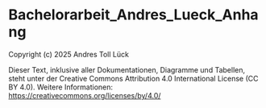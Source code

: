 # Bachelorarbeit_Andres_Lueck_Anhang
Copyright (c) 2025 Andres Toll Lück

Dieser Text, inklusive aller Dokumentationen, Diagramme und Tabellen, 
steht unter der Creative Commons Attribution 4.0 International License (CC BY 4.0). 
Weitere Informationen: https://creativecommons.org/licenses/by/4.0/

